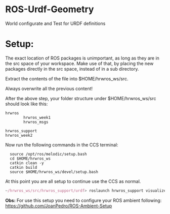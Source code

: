 # ROS-Urdf-Geometry
World configurate and Test for URDF definitions

# Setup:

The exact location of ROS packages is unimportant, as long as they are in the src space of your workspace. Make use of that, by placing the new packages directly in the src space, instead of in a sub directory.

Extract the contents of the file into $HOME/hrwros_ws/src.

Always overwrite all the previous content!

After the above step, your folder structure under $HOME/hrwros_ws/src should look like this:

    hrwros
            hrwros_week1
            hrwros_msgs

    hrwros_support
    hrwros_week2

Now run the following commands in the CCS terminal:

```
  source /opt/ros/melodic/setup.bash
  cd $HOME/hrwros_ws
  catkin clean -y
  catkin build
  source $HOME/hrwros_ws/devel/setup.bash
```

At this point you are all setup to continue use the CCS as normal.

```javascript
~/hrwros_ws/src/hrwros_support/urdf> roslaunch hrwros_support visualize_hrwros.launch
```

**Obs:** For use this setup you need to configure your ROS ambient following: https://github.com/JoanPedro/ROS-Ambient-Setup
